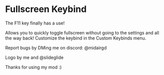 # Fullscreen Keybind
<cy>The F11 key finally has a use!</c>

Allows you to <cg>quickly toggle fullscreen</c> without going to the settings and all the way back! Customize the keybind in the <cb>Custom Keybinds</c> menu.

Report bugs by DMing me on discord: <cb>@midairgd</c>

Logo by me and @slideglide

<cg>Thanks for using my mod :)</c>